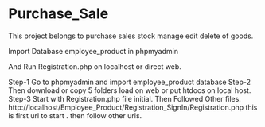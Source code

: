 # Purchase_Sale
This project belongs to purchase sales stock manage edit delete of goods.

Import Database employee_product in phpmyadmin

And Run Registration.php on localhost or direct web.

Step-1
Go to phpmyadmin and import employee_product database
Step-2
Then download or copy 5 folders load on web or put htdocs on local host.
Step-3
Start with Registration.php file initial. Then Followed Other files.
http://localhost/Employee_Product/Registration_SignIn/Registration.php this is first url to start . then follow other urls.



